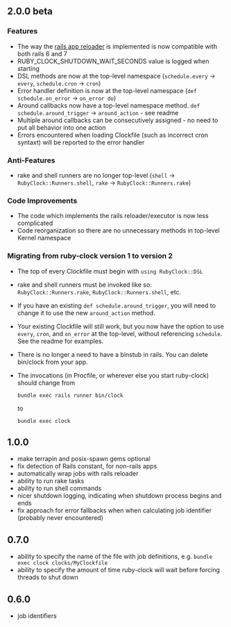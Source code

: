 ## 2.0.0 beta

### Features
* The way the [rails app reloader](https://guides.rubyonrails.org/threading_and_code_execution.html)
  is implemented is now compatible with both rails 6 and 7
* RUBY_CLOCK_SHUTDOWN_WAIT_SECONDS value is logged when starting
* DSL methods are now at the top-level namespace (`schedule.every` → `every`, `schedule.cron` → `cron`)
* Error handler definition is now at the top-level namespace (`def schedule.on_error` → `on_error do`)
* Around callbacks now have a top-level namespace method. `def schedule.around_trigger` → `around_action` - see readme
* Multiple around callbacks can be consecutively assigned - no need to put all behavior into one action
* Errors encountered when loading Clockfile (such as incorrect cron syntaxt)
  will be reported to the error handler

### Anti-Features
* rake and shell runners are no longer top-level (`shell` → `RubyClock::Runners.shell`, `rake` → `RubyClock::Runners.rake`)

### Code Improvements
* The code which implements the rails reloader/executor is now less complicated
* Code reorganization so there are no unnecessary methods in top-level Kernel namespace


### Migrating from ruby-clock version 1 to version 2

* The top of every Clockfile must begin with `using RubyClock::DSL`
* rake and shell runners must be invoked like so: `RubyClock::Runners.rake`, `RubyClock::Runners.shell`, etc.
* If you have an existing `def schedule.around_trigger`, you will need to change it to use the new
  `around_action` method.
* Your existing Clockfile will still work, but you now have the option to use
  `every`, `cron`, and `on_error` at the top-level, without referencing `schedule`.
  See the readme for examples.
* There is no longer a need to have a binstub in rails. You can delete bin/clock from your app.
* The invocations (in Procfile, or wherever else you start ruby-clock) should change from

      bundle exec rails runner bin/clock
  to

      bundle exec clock

## 1.0.0

* make terrapin and posix-spawn gems optional
* fix detection of Rails constant, for non-rails apps
* automatically wrap jobs with rails reloader
* ability to run rake tasks
* ability to run shell commands
* nicer shutdown logging, indicating when shutdown process begins and ends
* fix approach for error fallbacks when when calculating job identifier (probably never encountered)

## 0.7.0

* ability to specify the name of the file with job definitions, e.g. `bundle exec clock clocks/MyClockfile`
* ability to specify the amount of time ruby-clock will wait before forcing threads to shut down

## 0.6.0

* job identifiers
